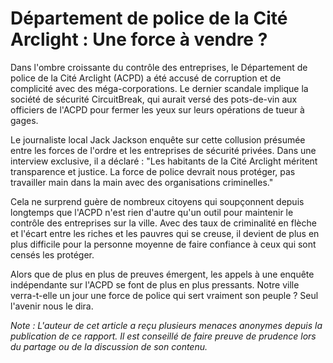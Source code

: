# Département de police de la Cité Arclight : Une force à vendre ?

Dans l'ombre croissante du contrôle des entreprises, le Département de police de la Cité Arclight (ACPD) a été accusé de corruption et de complicité avec des méga-corporations. Le dernier scandale implique la société de sécurité CircuitBreak, qui aurait versé des pots-de-vin aux officiers de l'ACPD pour fermer les yeux sur leurs opérations de tueur à gages.

Le journaliste local Jack Jackson enquête sur cette collusion présumée entre les forces de l'ordre et les entreprises de sécurité privées. Dans une interview exclusive, il a déclaré : "Les habitants de la Cité Arclight méritent transparence et justice. La force de police devrait nous protéger, pas travailler main dans la main avec des organisations criminelles."

Cela ne surprend guère de nombreux citoyens qui soupçonnent depuis longtemps que l'ACPD n'est rien d'autre qu'un outil pour maintenir le contrôle des entreprises sur la ville. Avec des taux de criminalité en flèche et l'écart entre les riches et les pauvres qui se creuse, il devient de plus en plus difficile pour la personne moyenne de faire confiance à ceux qui sont censés les protéger.

Alors que de plus en plus de preuves émergent, les appels à une enquête indépendante sur l'ACPD se font de plus en plus pressants. Notre ville verra-t-elle un jour une force de police qui sert vraiment son peuple ? Seul l'avenir nous le dira.

_Note : L'auteur de cet article a reçu plusieurs menaces anonymes depuis la publication de ce rapport. Il est conseillé de faire preuve de prudence lors du partage ou de la discussion de son contenu._
